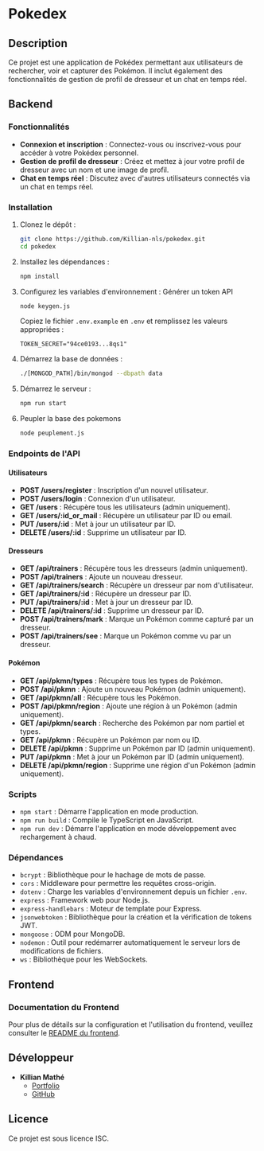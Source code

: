 # Pokedex

## Description
Ce projet est une application de Pokédex permettant aux utilisateurs de rechercher, voir et capturer des Pokémon. Il inclut également des fonctionnalités de gestion de profil de dresseur et un chat en temps réel.

## Backend

### Fonctionnalités
- **Connexion et inscription** : Connectez-vous ou inscrivez-vous pour accéder à votre Pokédex personnel.
- **Gestion de profil de dresseur** : Créez et mettez à jour votre profil de dresseur avec un nom et une image de profil.
- **Chat en temps réel** : Discutez avec d'autres utilisateurs connectés via un chat en temps réel.

### Installation
1. Clonez le dépôt :
    ```bash
    git clone https://github.com/Killian-nls/pokedex.git
    cd pokedex
    ```

2. Installez les dépendances :
    ```bash
    npm install
    ```

3. Configurez les variables d'environnement :
    Générer un token API
    ```bash
    node keygen.js
    ```
    Copiez le fichier `.env.example` en `.env` et remplissez les valeurs appropriées :
    ```example
    TOKEN_SECRET="94ce0193...8qs1"
    ```

4. Démarrez la base de données :
    ```bash
    ./[MONGOD_PATH]/bin/mongod --dbpath data
    ```

5. Démarrez le serveur :
    ```bash
    npm run start
    ```

6. Peupler la base des pokemons
    ```bash
    node peuplement.js
    ```

### Endpoints de l'API

#### Utilisateurs
- **POST /users/register** : Inscription d'un nouvel utilisateur.
- **POST /users/login** : Connexion d'un utilisateur.
- **GET /users** : Récupère tous les utilisateurs (admin uniquement).
- **GET /users/:id_or_mail** : Récupère un utilisateur par ID ou email.
- **PUT /users/:id** : Met à jour un utilisateur par ID.
- **DELETE /users/:id** : Supprime un utilisateur par ID.

#### Dresseurs
- **GET /api/trainers** : Récupère tous les dresseurs (admin uniquement).
- **POST /api/trainers** : Ajoute un nouveau dresseur.
- **GET /api/trainers/search** : Récupère un dresseur par nom d'utilisateur.
- **GET /api/trainers/:id** : Récupère un dresseur par ID.
- **PUT /api/trainers/:id** : Met à jour un dresseur par ID.
- **DELETE /api/trainers/:id** : Supprime un dresseur par ID.
- **POST /api/trainers/mark** : Marque un Pokémon comme capturé par un dresseur.
- **POST /api/trainers/see** : Marque un Pokémon comme vu par un dresseur.

#### Pokémon
- **GET /api/pkmn/types** : Récupère tous les types de Pokémon.
- **POST /api/pkmn** : Ajoute un nouveau Pokémon (admin uniquement).
- **GET /api/pkmn/all** : Récupère tous les Pokémon.
- **POST /api/pkmn/region** : Ajoute une région à un Pokémon (admin uniquement).
- **GET /api/pkmn/search** : Recherche des Pokémon par nom partiel et types.
- **GET /api/pkmn** : Récupère un Pokémon par nom ou ID.
- **DELETE /api/pkmn** : Supprime un Pokémon par ID (admin uniquement).
- **PUT /api/pkmn** : Met à jour un Pokémon par ID (admin uniquement).
- **DELETE /api/pkmn/region** : Supprime une région d'un Pokémon (admin uniquement).

### Scripts
- `npm start` : Démarre l'application en mode production.
- `npm run build` : Compile le TypeScript en JavaScript.
- `npm run dev` : Démarre l'application en mode développement avec rechargement à chaud.

### Dépendances
- `bcrypt` : Bibliothèque pour le hachage de mots de passe.
- `cors` : Middleware pour permettre les requêtes cross-origin.
- `dotenv` : Charge les variables d'environnement depuis un fichier `.env`.
- `express` : Framework web pour Node.js.
- `express-handlebars` : Moteur de template pour Express.
- `jsonwebtoken` : Bibliothèque pour la création et la vérification de tokens JWT.
- `mongoose` : ODM pour MongoDB.
- `nodemon` : Outil pour redémarrer automatiquement le serveur lors de modifications de fichiers.
- `ws` : Bibliothèque pour les WebSockets.

## Frontend

### Documentation du Frontend

Pour plus de détails sur la configuration et l'utilisation du frontend, veuillez consulter le [README du frontend](front/README.md).

## Développeur
- **Killian Mathé**
  - [Portfolio](https://killian-mathe.fr)
  - [GitHub](https://github.com/Killian-nls/pokedex)

## Licence
Ce projet est sous licence ISC.